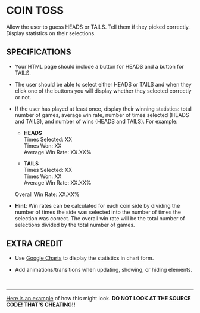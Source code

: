 # COIN TOSS
Allow the user to guess HEADS or TAILS. Tell them if they picked correctly. Display statistics on their selections.

## SPECIFICATIONS
  * Your HTML page should include a button for HEADS and a button for TAILS.

  * The user should be able to select either HEADS or TAILS and when they click one of the buttons you will display whether they selected correctly or not.

  * If the user has played at least once, display their winning statistics: total number of games, average win rate, number of times selected (HEADS and TAILS), and number of wins (HEADS and TAILS). For example:

    - **HEADS**<br>
    Times Selected: XX<br>
    Times Won: XX<br>
    Average Win Rate: XX.XX%

    - **TAILS**<br>
    Times Selected: XX<br>
    Times Won: XX<br>
    Average Win Rate: XX.XX%

    Overall Win Rate: XX.XX%

  * **Hint**: Win rates can be calculated for each coin side by dividing the number of times the side was selected into the number of times the selection was correct. The overall win rate will be the total number of selections divided by the total number of games.

## EXTRA CREDIT
  * Use [Google Charts](https://developers.google.com/chart/interactive/docs/gallery/areachart) to display the statistics in chart form.

  * Add animations/transitions when updating, showing, or hiding elements.

<br>

- - -

[Here is an example](https://codepen.io/tophergates/full/gGRZmR/) of how this might look. **DO NOT LOOK AT THE SOURCE CODE! THAT'S CHEATING!!**
